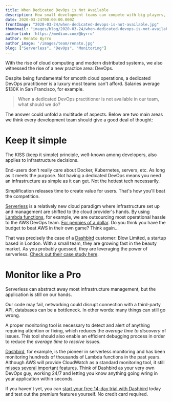 ```yaml
---
title: When Dedicated DevOps is Not Available
description: How small development teams can compete with big players, even when a dedicated DevOps specialist is not available
date: 2020-03-24T00:00:00.000Z
frontImage: "2020-03-24/when-dedicated-devops-is-not-available.jpg"
thumbnail: "images/blog/2020-03-24/when-dedicated-devops-is-not-available.jpg"
authorlink: 'https://medium.com/@byrro'
author: Renato Byrro
author_image: '/images/team/renato.jpg'
blog: ["Serverless", "DevOps", "Monitoring"]
---
```


With the rise of cloud computing and modern distributed systems, we also witnessed the rise of a new practice area: DevOps.

Despite being fundamental for smooth cloud operations, a dedicated DevOps practitioner is a luxury most teams can't afford. Salaries average $130K in San Francisco, for example.

> When a dedicated DevOps practitioner is not available in our team, what should we do?

The answer could unfold a multitude of aspects. Below are two main areas we think every development team should give a good deal of thought:


# Keep it simple

The KISS (keep it simple) principle, well-known among developers, also applies to infrastructure decisions.

End-users don't really care about Docker, Kubernetes, servers, etc. As long as it meets the purpose. Not having a dedicated DevOps means you need an infrastructure as simple as it can get. Not the hottest tech necessarily.

Simplification releases time to create value for users. That's how you'll beat the competition.

[Serverless](https://dashbird.io/knowledge-base/basic-concepts/what-is-serverless/) is a relatively new cloud paradigm where infrastructure set up and management are shifted to the cloud provider's hands. By using [Lambda functions](https://dashbird.io/knowledge-base/aws-lambda/introduction-to-aws-lambda/), for example, we are outsourcing most operational hassle to the AWS DevOps team. [For pennies of a dollar](https://dashbird.io/knowledge-base/aws-lambda/aws-lambda-pricing/). Do you think you have the budget to beat AWS in their own game? Think again...

That was precisely the case of a [Dashbird](https://dashbird.io) customer: Blow Limited, a startup based in London. With a small team, they are growing fast in the beauty market. As you probably guessed, they are leveraging the power of serverless. [Check out their case study here](https://dashbird.io/blow-ltd-case-study/).


# Monitor like a Pro

Serverless can abstract away most infrastructure management, but the application is still on our hands.

Our code may fail, networking could disrupt connection with a third-party API, databases can be a bottleneck. In other words: many things can still go wrong.

A proper monitoring tool is necessary to detect and alert of anything requiring attention or fixing, which reduces the _average time to discovery_ of issues. This tool should also enable an efficient debugging process in order to reduce the _average time to resolve_ issues.

[Dashbird](https://dashbird.io), for example, is the pioneer in serverless monitoring and has been monitoring hundreds of thousands of Lambda functions in the past years. Although AWS will provide CloudWatch as a standard monitoring tool, it still [misses several important features](https://dashbird.io/blog/dashbird-vs-aws-cloudwatch/). Think of Dashbird as your very own DevOps guy, working 24/7 and letting you know anything going wring in your application within seconds.

If you haven't yet, you can [start your free 14-day trial with Dashbird](https://dashbird.io/register) today and test out the premium features yourself. No credit card required.
